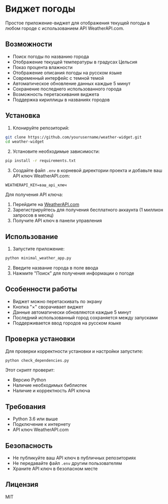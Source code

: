 # Виджет погоды

Простое приложение-виджет для отображения текущей погоды в любом городе с использованием API WeatherAPI.com.

## Возможности

- Поиск погоды по названию города
- Отображение текущей температуры в градусах Цельсия
- Показ процента влажности
- Отображение описания погоды на русском языке
- Современный интерфейс с темной темой
- Автоматическое обновление данных каждые 5 минут
- Сохранение последнего использованного города
- Возможность перетаскивания виджета
- Поддержка кириллицы в названиях городов

## Установка

1. Клонируйте репозиторий:
```bash
git clone https://github.com/yourusername/weather-widget.git
cd weather-widget
```

2. Установите необходимые зависимости:
```bash
pip install -r requirements.txt
```

3. Создайте файл `.env` в корневой директории проекта и добавьте ваш API ключ WeatherAPI.com:
```
WEATHERAPI_KEY=ваш_api_ключ
```

Для получения API ключа:
1. Перейдите на [WeatherAPI.com](https://www.weatherapi.com/)
2. Зарегистрируйтесь для получения бесплатного аккаунта (1 миллион запросов в месяц)
3. Получите API ключ в панели управления

## Использование

1. Запустите приложение:
```bash
python minimal_weather_app.py
```

2. Введите название города в поле ввода
3. Нажмите "Поиск" для получения информации о погоде

## Особенности работы

- Виджет можно перетаскивать по экрану
- Кнопка "×" сворачивает виджет
- Данные автоматически обновляются каждые 5 минут
- Последний использованный город сохраняется между запусками
- Поддерживается ввод городов на русском языке

## Проверка установки

Для проверки корректности установки и настройки запустите:
```bash
python check_dependencies.py
```

Этот скрипт проверит:
- Версию Python
- Наличие необходимых библиотек
- Наличие и корректность API ключа

## Требования

- Python 3.6 или выше
- Подключение к интернету
- API ключ WeatherAPI.com

## Безопасность

- Не публикуйте ваш API ключ в публичных репозиториях
- Не передавайте файл `.env` другим пользователям
- Храните API ключ в безопасном месте

## Лицензия

MIT 